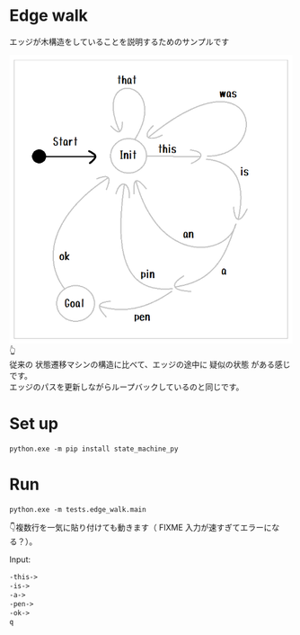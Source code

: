 # Edge walk

エッジが木構造をしていることを説明するためのサンプルです  

![20211205blog3a1.png](docs/img/20211205blog3a1.png)  
👆  
従来の 状態遷移マシンの構造に比べて、エッジの途中に 疑似の状態 がある感じです。  
エッジのパスを更新しながらループバックしているのと同じです。  

# Set up

```shell
python.exe -m pip install state_machine_py
```

# Run

```shell
python.exe -m tests.edge_walk.main
```

👇複数行を一気に貼り付けても動きます（ FIXME 入力が速すぎてエラーになる？）。  

Input:  

```
-this->
-is->
-a->
-pen->
-ok->
q
```
